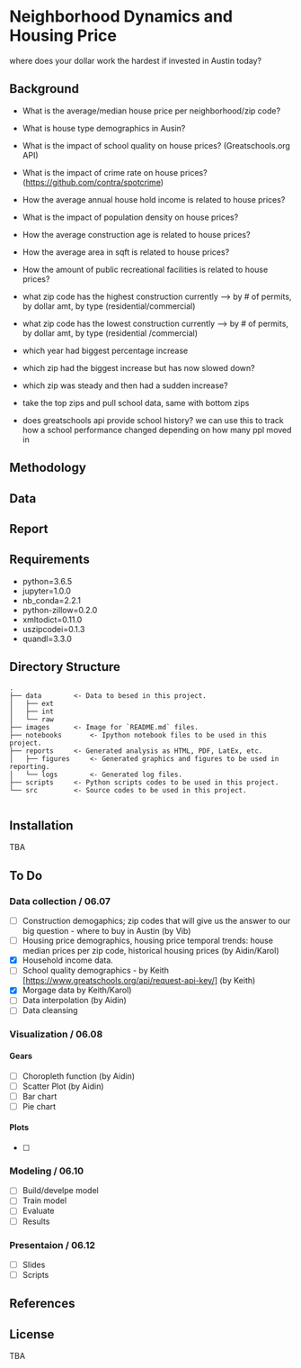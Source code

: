 # Neighborhood Dynamics and Housing Price 
where does your dollar work the hardest if invested in Austin today?

## Background
- What is the average/median house price per neighborhood/zip code?
- What is house type demographics in Ausin?
- What is the impact of school quality on house prices? (Greatschools.org API)
- What is the impact of crime rate on house prices? (https://github.com/contra/spotcrime)
- How the average annual house hold income is related to house prices?
- What is the impact of population density on house prices?
- How the average construction age is related to house prices?
- How the average area in sqft is related to house prices?
- How the amount of public recreational facilities is related to house prices?
-  what zip code has the highest construction currently -->
   by # of permits,
   by dollar amt,
   by type (residential/commercial)

-  what zip code has the lowest construction currently -->
   by # of permits,
   by dollar amt,
   by type (residential /commercial)

-  which year had biggest percentage increase

-  which zip had the biggest increase but has now slowed down?

-  which zip was steady and then had a sudden increase?

-  take the top zips and pull school data,
   same with bottom zips

-  does greatschools api provide school history? 
   we can use this to track how a school performance changed depending on how many ppl moved in


## Methodology

## Data

## Report

## Requirements

- python=3.6.5
- jupyter=1.0.0
- nb_conda=2.2.1
- python-zillow=0.2.0  
- xmltodict=0.11.0
- uszipcodei=0.1.3
- quandl=3.3.0 

## Directory Structure
```
.
├── data		<- Data to besed in this project.
│   ├── ext
│   ├── int
│   └── raw
├── images		<- Image for `README.md` files.
├── notebooks		<- Ipython notebook files to be used in this project.
├── reports		<- Generated analysis as HTML, PDF, LatEx, etc.
│   ├── figures		<- Generated graphics and figures to be used in reporting.
│   └── logs		<- Generated log files.
├── scripts		<- Python scripts codes to be used in this project.
└── src			<- Source codes to be used in this project.
   
```
## Installation
TBA

## To Do

### Data collection / 06.07
- [ ] Construction demogaphics; zip codes that will give us the answer to our big question - where to buy in Austin (by Vib)
- [ ] Housing price demographics, housing price temporal trends: house median prices per zip code, historical housing prices (by Aidin/Karol)
- [x] Household income data.
- [ ] School quality demographics - by Keith [https://www.greatschools.org/api/request-api-key/] (by Keith)
- [x] Morgage data by Keith/Karol)
- [ ] Data interpolation (by Aidin)
- [ ] Data cleansing

### Visualization / 06.08
#### Gears
- [ ] Choropleth function (by Aidin)
- [ ] Scatter Plot (by Aidin)
- [ ] Bar chart 
- [ ] Pie chart
#### Plots
- [ ]

### Modeling / 06.10
- [ ] Build/develpe model
- [ ] Train model
- [ ] Evaluate
- [ ] Results

### Presentaion / 06.12
- [ ] Slides
- [ ] Scripts

## References

## License
TBA

















